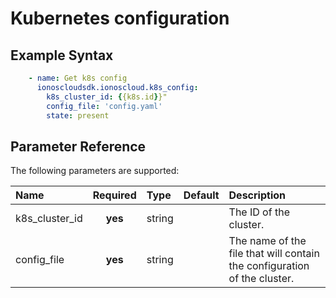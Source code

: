 # Kubernetes configuration

## Example Syntax

```yaml
    - name: Get k8s config
      ionoscloudsdk.ionoscloud.k8s_config:
        k8s_cluster_id: {{k8s.id}}"
        config_file: 'config.yaml'
        state: present
```

## Parameter Reference

The following parameters are supported:

| Name | Required | Type | Default | Description |
| :--- | :---: | :--- | :--- | :--- |
| k8s\_cluster\_id | **yes** | string |  | The ID of the cluster. |
| config\_file | **yes** | string |  | The name of the file that will contain the configuration of the cluster. |

